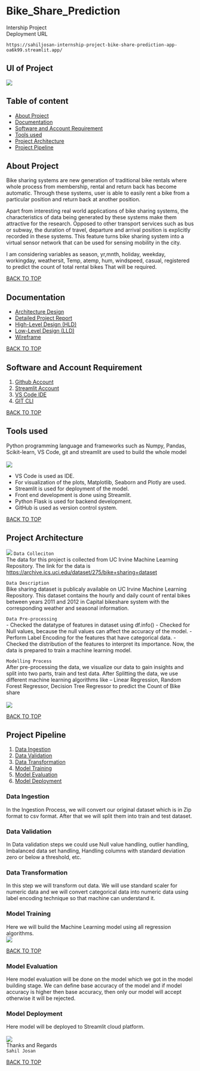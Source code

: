 # Bike_Share_Prediction
Intership Project <br>
Deployment URL
```
https://sahiljosan-internship-project-bike-share-prediction-app-oa6k99.streamlit.app/
```
## UI of Project
[![](https://i.imgur.com/jwEZJCi.jpg])](https://youtu.be/WswH6Z0Z1-o)

## Table of content
- [About Project](#about-project)
- [Documentation](#documentation)
- [Software and Account Requirement](#software-and-account-requirement)
- [Tools used](#tools-used)
- [Project Architecture](#project-architecture) 
- [Project Pipeline](#project-pipeline)


## About Project
Bike sharing systems are new generation of traditional bike rentals where whole process from membership, rental and return back has become automatic. Through these systems, user is able to easily rent a bike from a particular position and return back at another position. <br>

Apart from interesting real world applications of bike sharing systems, the characteristics of data being generated by these systems make them attractive for the research. Opposed to other transport services such as bus or subway, the duration of travel, departure and arrival position is explicitly recorded in these systems. This feature turns bike sharing system into a virtual sensor network that can be used for sensing mobility in the city. <br>

I am considering variables as season, yr,mnth, holiday, weekday, workingday, weathersit, Temp, atemp, hum, windspeed, casual, registered to predict the count of total rental bikes That will be required. <br>

[BACK TO TOP](#table-of-content)

## Documentation
- [Architecture Design](https://drive.google.com/file/d/1fjl6Bh-yNueGRfbugD6XAvTm1qynajng/view?usp=sharing)
- [Detailed Project Report](https://drive.google.com/file/d/1eqQ_QtK96_5nM0ilYaSKrAS-N2-gmprO/view?usp=sharing)
- [High-Level Design (HLD)](https://drive.google.com/file/d/1BatDRodWA36FKkqk4Vdf-n4leqmFdY1L/view?usp=sharing)
- [Low-Level Design (LLD)](https://drive.google.com/file/d/1f1HejFCB5Rxy3mlcs5Akijsl8Y4Nfzih/view?usp=sharing)
- [Wireframe](https://drive.google.com/file/d/1MycaOO3XoNX3VWBA9PockZFZXH6s35Z3/view?usp=sharing)

[BACK TO TOP](#table-of-content)

## Software and Account Requirement 
1. [Github Account](https://github.com/Sahiljosan)
2. [Streamlit Account](https://streamlit.io/)
3. [VS Code IDE](https://code.visualstudio.com/download)
4. [GIT CLI](https://git-scm.com/downloads)

[BACK TO TOP](#table-of-content)

## Tools used
Python programming language and frameworks such as Numpy, Pandas, Scikit-learn, VS Code, git and streamlit are used to build the whole model <br><br>
![](https://i.imgur.com/EutJMW9.jpg)
- VS Code is used as IDE.
- For visualization of the plots, Matplotlib, Seaborn and Plotly are used.
- Streamlit is used for deployment of the model.
- Front end development is done using Streamlit.
- Python Flask is used for backend development.
- GitHub is used as version control system.

[BACK TO TOP](#table-of-content)

## Project Architecture 
![](https://i.imgur.com/t3jmkkO.png)
`Data Colleciton` <br>
The data for this project is collected from UC Irvine Machine Learning Repository. The link for the data is https://archive.ics.uci.edu/dataset/275/bike+sharing+dataset

`Data Description` <br>
Bike sharing dataset is publicaly available on UC Irvine Machine Learning Repository. This dataset contains the hourly and daily count of rental bikes between years 2011 and 2012 in Capital bikeshare system with the corresponding weather and seasonal information.

`Data Pre-processing` <br>
    - Checked the datatype of features in dataset using df.info()
    - Checked for Null values, because the null values can affect the accuracy of the model.
    - Perform Label Encoding for the features that have categorical data.
    - Checked the distribution of the features to interpret its importance.
    Now, the data is prepared to train a machine learning model.
    
`Modelling Process` <br>
After pre-processing the data, we visualize our data to gain insights and split into two parts, train and test data. After Splitting the data, we use different machine learning algorithms like – Linear Regression, Random Forest Regressor, Decision Tree Regressor to predict the Count of Bike share <br><br>
![](https://i.imgur.com/RZK4Jxl.png)

[BACK TO TOP](#table-of-content)

## Project Pipeline 
1. [Data Ingestion](#data-ingestion)
2. [Data Validation](#data-validation)
3. [Data Transformation](#data-transformation)
4. [Model Training](#model-training)
5. [Model Evaluation](#model-evaluation)
6. [Model Deployment](#model-deployment)

### Data Ingestion
In the Ingestion Process, we will convert our original dataset which is in Zip format to csv format. After that we will split them into train and test dataset.

### Data Validation
In Data validation steps we could use Null value handling, outlier handling, Imbalanced data set handling, Handling columns with standard deviation zero or below a threshold, etc.

### Data Transformation
In this step we will transform out data. We will use standard scaler for numeric data and we will convert categorical data into numeric data using label encoding technique so that machine can understand it.

### Model Training
Here we will build the Machine Learning model using all regression algorithms.<br>
![](https://i.imgur.com/u11UVgW.png)

[BACK TO TOP](#table-of-content)

### Model Evaluation
Here model evaluation will be done on the model which we got in the model building stage. We can define base accuracy of the model and if model accuracy is higher then base accuracy, then only our model will accept otherwise it will be rejected.

### Model Deployment
Here model will be deployed to Streamlit cloud platform.<br><br>
![](https://i.imgur.com/AZ8RcV7.png)
<br>
Thanks and Regards <br>
`Sahil Josan`

[BACK TO TOP](#table-of-content)



